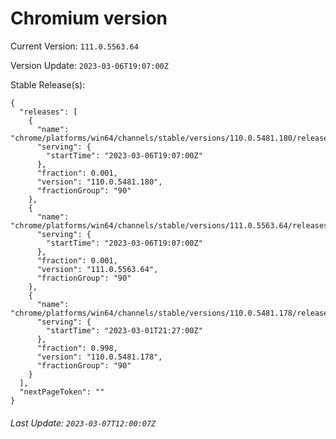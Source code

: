 # Chromium version

Current Version: `111.0.5563.64`

Version Update: `2023-03-06T19:07:00Z`

Stable Release(s):
```
{
  "releases": [
    {
      "name": "chrome/platforms/win64/channels/stable/versions/110.0.5481.180/releases/1678129620",
      "serving": {
        "startTime": "2023-03-06T19:07:00Z"
      },
      "fraction": 0.001,
      "version": "110.0.5481.180",
      "fractionGroup": "90"
    },
    {
      "name": "chrome/platforms/win64/channels/stable/versions/111.0.5563.64/releases/1678129620",
      "serving": {
        "startTime": "2023-03-06T19:07:00Z"
      },
      "fraction": 0.001,
      "version": "111.0.5563.64",
      "fractionGroup": "90"
    },
    {
      "name": "chrome/platforms/win64/channels/stable/versions/110.0.5481.178/releases/1677706020",
      "serving": {
        "startTime": "2023-03-01T21:27:00Z"
      },
      "fraction": 0.998,
      "version": "110.0.5481.178",
      "fractionGroup": "90"
    }
  ],
  "nextPageToken": ""
}
```

###### Last Update: `2023-03-07T12:00:07Z`
        